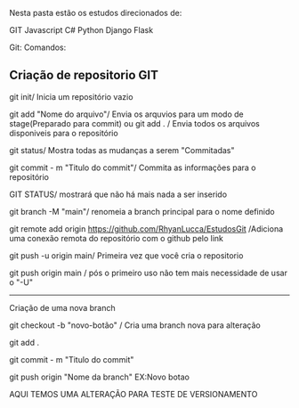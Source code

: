 Nesta pasta estão os estudos direcionados de:

GIT
Javascript
C#
Python
Django
Flask

Git:
Comandos:

Criação de repositorio GIT
-----------------------------------------------------------------------------------------

git init/ Inicia um repositório vazio

git add "Nome do arquivo"/ Envia os arquvios para um modo de stage(Preparado para commit)
    ou
git add . / Envia todos os arquivos disponiveis para o repositório


git status/ Mostra todas as mudanças a serem "Commitadas"

git commit - m "Titulo do commit"/ Commita as informações para o repositório 

GIT STATUS/ mostrará que não há mais nada a ser inserido

git branch -M "main"/ renomeia a branch principal para o nome definido

git remote add origin https://github.com/RhyanLucca/EstudosGit /Adiciona uma conexão remota do repositório com o github pelo link

git push -u origin main/ Primeira vez que você cria o repositorio

git push origin main / pós o primeiro uso não tem mais necessidade de usar o "-U"

---------------------------------------------------------------------------------------
Criação de uma nova branch

git checkout -b "novo-botão" / Cria uma branch nova para alteração

git add .

git commit - m "Titulo do commit"

git push origin "Nome da branch" EX:Novo botao 

AQUI TEMOS UMA ALTERAÇÃO PARA TESTE DE VERSIONAMENTO